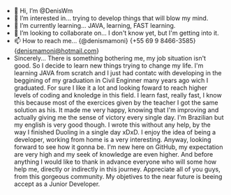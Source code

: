 - 👋 Hi, I’m @DenisWm
- 👀 I’m interested in... trying to develop things that will blow my mind.
- 🌱 I’m currently learning... JAVA, learning, FAST learning.
- 💞️ I’m looking to collaborate on... I don't know yet, but I'm getting into it.
- 📫 How to reach me... {@denismamoni} {+55 69 9 8466-3585} {denismamoni@hotmail.com}
- Sincerely... There is something bothering me, my job situation isn't good. So I decide to learn new things trying to change my life. 
I'm learning JAVA from scratch and I just had contatc with developing in the beggining of my graduation in Civil Enginner many years ago wich I graduated.
For sure I like it a lot and looking foward to reach higher levels of coding and knoledge in this field. I learn fast, really fast, I know this because most of the exercices given by the teacher I got the same solution as his. 
It made me very happy, knowing that I'm improving and actually giving me the sense of victory every single day. I'm Brazilian but my english is very good though. 
I wrote this without any help, by the way I finished Duoling in a single day xDxD.
I enjoy the idea of being a developer, working from home is a very interesting. Anyway, looking forward to see how it gonna be.
I'm new here on GitHub, my expectation are very high and my seek of knowledge are even higher. And before anything I would like to thank in advance everyone who will some how help me, directly or indirectly in this journey. Appreciate all of you guys, from this gorgeous community.
My objetives to the near future is beeing accept as a Junior Developer.

<!---
DenisWm/DenisWm is a ✨ special ✨ repository because its `README.md` (this file) appears on your GitHub profile.
You can click the Preview link to take a look at your changes.
--->
